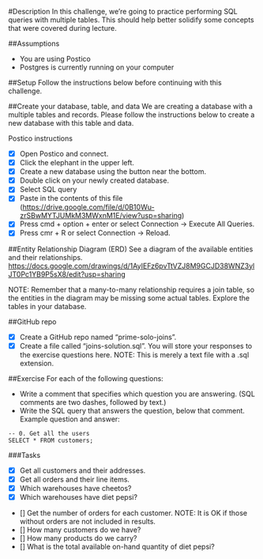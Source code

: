 #Description
In this challenge, we’re going to practice performing SQL queries with multiple tables. This should help better solidify some concepts that were covered during lecture.

##Assumptions
* You are using Postico
* Postgres is currently running on your computer

##Setup
Follow the instructions below before continuing with this challenge.

##Create your database, table, and data
We are creating a database with a multiple tables and records. Please follow the instructions below to create a new database with this table and data.

Postico instructions

* [x] Open Postico and connect.
* [x] Click the elephant in the upper left.
* [x] Create a new database using the button near the bottom.
* [x] Double click on your newly created database.
* [x] Select SQL query
* [x] Paste in the contents of this file (https://drive.google.com/file/d/0B10Wu-zrSBwMYTJUMkM3MWxnM1E/view?usp=sharing)
* [x] Press cmd + option + enter or select Connection -> Execute All Queries.
* [x] Press cmr + R or select Connection -> Reload.

##Entity Relationship Diagram (ERD)
See a diagram of the available entities and their relationships. https://docs.google.com/drawings/d/1AyIEFz6pvTtVZJ8M9GCJD38WNZ3ylJT0Pc1YB9P5sX8/edit?usp=sharing

NOTE: Remember that a many-to-many relationship requires a join table, so the entities in the diagram may be missing some actual tables. Explore the tables in your database.

##GitHub repo
* [x] Create a GitHub repo named “prime-solo-joins”.
* [x] Create a file called “joins-solution.sql”. You will store your responses to the exercise questions here. NOTE: This is merely a text file with a .sql extension.

##Exercise
For each of the following questions:

* Write a comment that specifies which question you are answering. (SQL comments are two dashes, followed by text.)
* Write the SQL query that answers the question, below that comment.
Example question and answer:

```
-- 0. Get all the users
SELECT * FROM customers;
```

###Tasks
* [x] Get all customers and their addresses.
* [x] Get all orders and their line items.
* [x] Which warehouses have cheetos?
* [x] Which warehouses have diet pepsi?
* [] Get the number of orders for each customer. NOTE: It is OK if those without orders are not included in results.
* [] How many customers do we have?
* [] How many products do we carry?
* [] What is the total available on-hand quantity of diet pepsi?
